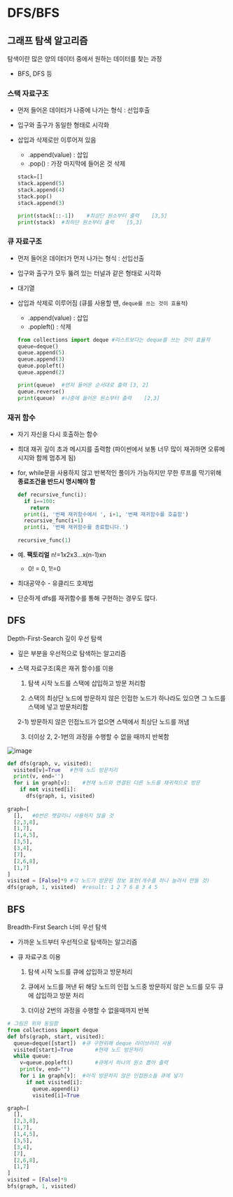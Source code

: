 # DFS/BFS 

## 그래프 탐색 알고리즘

탐색이란 많은 양의 데이터 중에서 원하는 데이터를 찾는 과정

- BFS, DFS 등



### 스택 자료구조

- 먼저 들어온 데이터가 나중에 나가는 형식 : 선입후출

- 입구와 출구가 동일한 형태로 시각화 

- 삽입과 삭제로만 이루어져 있음

  - .append(value) : 삽입
  - .pop() : 가장 마지막에 들어온 것 삭제

  ```python
  stack=[]
  stack.append(5)
  stack.append(4)
  stack.pop()
  stack.append(3)
  
  print(stack[::-1])	#최상단 원소부터 출력	[3,5]
  print(stack)	#최하단 원소부터 출력	[5,3]
  ```



### 큐 자료구조

- 먼저 들어온 데이터가 먼저 나가는 형식 : 선입선출

- 입구와 출구가 모두 뚫려 있는 터널과 같은 형태로 시각화 

- 대기열

- 삽입과 삭제로 이루어짐 (큐를 사용할 땐, `deque를 쓰는 것이 효율적`)

  - .append(value) : 삽입
  - .popleft() : 삭제

  ```python
  from collections import deque	#리스트보다는 deque를 쓰는 것이 효율적
  queue=deque()
  queue.append(5)
  queue.append(3)
  queue.popleft()
  queue.append(2)
  
  print(queue)	#먼저 들어온 순서대로 출력	[3, 2]
  queue.reverse()
  print(queue)	#나중에 들어온 원소부터 출력	[2,3]
  ```



### 재귀 함수

- 자기 자신을 다시 호출하는 함수 

- 최대 재귀 깊이 초과 메시지를 출력함
  (파이썬에서 보통 너무 많이 재귀하면 오류메시지와 함께 멈추게 됨)

- for, while문을 사용하지 않고 반복적인 풀이가 가능하지만 무한 루프를 막기위해 **종료조건을 반드시 명시해야 함**

  ```python
  def recursive_func(i):
    if i==100:
      return
    print(i, '번째 재귀함수에서 ', i+1, '번째 재귀함수를 호출함')
    recursive_func(i+1)
    print(i, '번째 재귀함수를 종료합니다.')
   
  recursive_func(1)
  ```

- 예. **팩토리얼**  n!=1x2x3...x(n-1)xn 
  - 0! = 0,  1!=0
- 최대공약수 - 유클리드 호제법
- 단순하게 dfs를 재귀함수를 통해 구현하는 경우도 많다. 





## DFS

Depth-First-Search 깊이 우선 탐색

- 깊은 부분을 우선적으로 탐색하는 알고리즘

- 스택 자료구조(혹은 재귀 함수)를 이용

  1) 탐색 시작 노드를 스택에 삽입하고 방문 처리함

  2) 스택의 최상단 노드에 방문하지 않은 인접한 노드가 하나라도 있으면 그 노드를 스택에 넣고 방문처리함 

  2-1) 방문하지 않은 인접노드가 없으면 스택에서 최상단 노드를 꺼냄

  3) 더이상 2, 2-1번의 과정을 수행할 수 없을 때까지 반복함



![image](https://user-images.githubusercontent.com/44856614/104024066-e417a100-5205-11eb-95b2-e9558f43b1b2.png)

```python
def dfs(graph, v, visited):
  visited[v]=True 	#현재 노드 방문처리
  print(v, end='')
  for i in graph[v]:	#현재 노드와 연결된 다른 노드를 재귀적으로 방문
    if not visited[i]:
      dfs(graph, i, visited)
      
graph=[
  [],	#0번은 헷갈리니 사용하지 않을 것
  [2,3,8],
  [1,7],
  [1,4,5],
  [3,5],
  [3,4],
  [7],
  [2,6,8],
  [1,7]
]
visited = [False]*9 #각 노드가 방문된 정보 표현(개수를 하나 늘려서 만들 것)
dfs(graph, 1, visited)	#result: 1 2 7 6 8 3 4 5
```





## BFS

Breadth-First Search 너비 우선 탐색

- 가까운 노드부터 우선적으로 탐색하는 알고리즘

- 큐 자료구조 이용

  1) 탐색 시작 노드를 큐에 삽입하고 방문처리

  2) 큐에서 노드를 꺼낸 뒤 해당 노드의 인접 노드중 방문하지 않은 노드를 모두 큐에 삽입하고 방문 처리

  3) 더이상 2번의 과정을 수행할 수 없을때까지 반복

```python
# 그림은 위와 동일함
from collections import deque
def bfs(graph, start, visited):
  queue=deque([start])	#큐 구현위해 deque 라이브러리 사용
  visited[start]=True		#현재 노드 방문처리
  while queue:
    v=queue.popleft()		#큐에서 하나의 원소 뽑아 출력
    print(v, end="")
    for i in graph[v]:	#아직 방문하지 않은 인접원소들 큐에 넣기
      if not visited[i]:
        queue.append(i)
        visited[i]=True

graph=[
  [],	
  [2,3,8],
  [1,7],
  [1,4,5],
  [3,5],
  [3,4],
  [7],
  [2,6,8],
  [1,7]
]
visited = [False]*9
bfs(graph, 1, visited)
```

